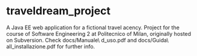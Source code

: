 # traveldream_project
A Java EE web application for a fictional travel acency. 
Project for the course of Software Engineering 2 at Politecnico of Milan, originally hosted on Subversion.
Check docs/Manuale\ d_uso.pdf and docs/Guida\ all_installazione.pdf for further info.
